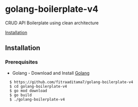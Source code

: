 # golang-boilerplate-v4
CRUD API Boilerplate using clean architecture 

[Installation](#installation)

## Installation

### Prerequisites
- Golang - Download and Install [Golang](https://golang.org/)
```
  $ https://github.com/fitraaditama7/golang-boilerplate-v4
  $ cd golang-boilerplate-v4
  $ go mod download
  $ go build 
  $ ./golang-boilerplate-v4
```
